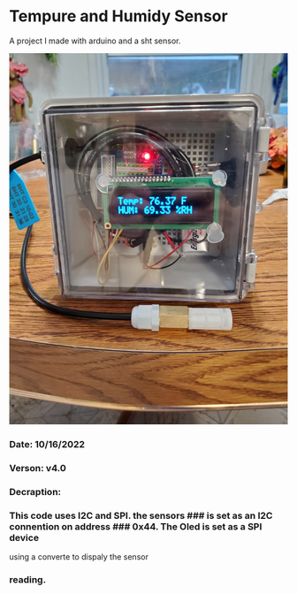 # Tempure and Humidy Sensor

 A project I made with arduino and a sht sensor. 

 ![The finle project](/20221016_181409.jpg)

### Date: 10/16/2022
### Verson: v4.0
### Decraption: 
### This code uses I2C and SPI. the sensors ### is set as an I2C connention on address ### 0x44. The Oled is set as a SPI device ###
 using a converte to dispaly the sensor
### reading. 
 




